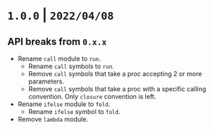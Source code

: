 # `1.0.0` | `2022/04/08`

## API breaks from `0.x.x`

- Rename `call` module to `run`.
  - Rename `call` symbols to `run`.
  - Remove `call` symbols that take a proc accepting 2 or more parameters.
  - Remove `call` symbols that take a proc with a specific calling convention.
    Only `closure` convention is left.
- Rename `ifelse` module to `fold`.
  - Rename `ifelse` symbol to `fold`.
- Remove `lambda` module.
